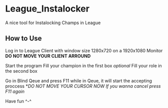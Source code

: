 # League_Instalocker

A nice tool for Instalocking Champs in League

## How to Use

Log in to League Client with window size 1280x720 on a 1920x1080 Monitor
**DO NOT MOVE YOUR CLIENT ARROUND**

Start the program
Fill your champion in the first box
*optional*
Fill your role in the second box

Go in Blind Qeue and press F11 while in Qeue, it will start the accepting proccess
**DO NOT MOVE YOUR CURSOR NOW*
*If you wanna cancel press F11 again*

Have fun ^-^
